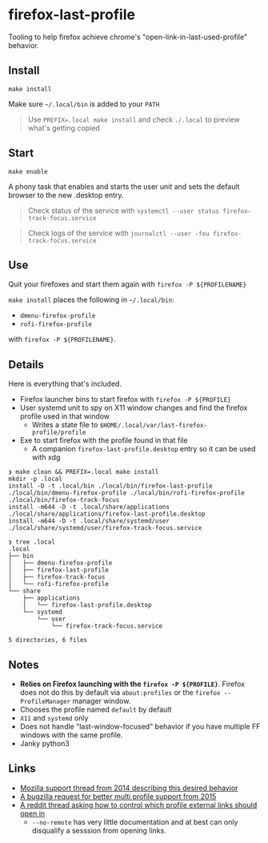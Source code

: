 # firefox-last-profile

Tooling to help firefox achieve chrome's "open-link-in-last-used-profile" behavior.

## Install

```
make install
```

Make sure `~/.local/bin` is added to your `PATH`

> Use `PREFIX=.local make install` and check `./.local` to preview what's getting copied

## Start

```
make enable
```

A phony task that enables and starts the user unit and sets the default browser to the new
.desktop entry.

> Check status of the service with `systemctl --user status firefox-track-focus.service`

> Check logs of the service with `journalctl --user -feu firefox-track-focus.service`

## Use

Quit your firefoxes and start them again with `firefox -P ${PROFILENAME}`

`make install` places the following in `~/.local/bin`:
* `dmenu-firefox-profile`
* `rofi-firefox-profile`

with `firefox -P ${PROFILENAME}`.

## Details

Here is everything that's included.

* Firefox launcher bins to start firefox with `firefox -P ${PROFILE}`
* User systemd unit to spy on X11 window changes and find the firefox profile used in that window
    * Writes a state file to `$HOME/.local/var/last-firefox-profile/profile`
* Exe to start firefox with the profile found in that file
    * A companion `firefox-last-profile.desktop` entry so it can be used with xdg

```
❯ make clean && PREFIX=.local make install
mkdir -p .local
install -D -t .local/bin ./local/bin/firefox-last-profile ./local/bin/dmenu-firefox-profile ./local/bin/rofi-firefox-profile ./local/bin/firefox-track-focus
install -m644 -D -t .local/share/applications ./local/share/applications/firefox-last-profile.desktop
install -m644 -D -t .local/share/systemd/user ./local/share/systemd/user/firefox-track-focus.service

❯ tree .local
.local
├── bin
│   ├── dmenu-firefox-profile
│   ├── firefox-last-profile
│   ├── firefox-track-focus
│   └── rofi-firefox-profile
└── share
    ├── applications
    │   └── firefox-last-profile.desktop
    └── systemd
        └── user
            └── firefox-track-focus.service

5 directories, 6 files
```


## Notes

* **Relies on Firefox launching with the `firefox -P ${PROFILE}`**. Firefox does not do this
by default via `about:profiles` or the `firefox --ProfileManager` manager window.
* Chooses the profile named `default` by default
* `X11` and `systemd` only
* Does not handle "last-window-focused" behavior if you have multiple FF windows with the same profile.
* Janky python3

## Links

* [Mozilla support thread from 2014 describing this desired behavior](https://support.mozilla.org/en-US/questions/999493)
* [A bugzilla request for better multi profile support from 2015](https://bugzilla.mozilla.org/show_bug.cgi?id=1153655)
* [A reddit thread asking how to control which profile external links should open in](https://www.reddit.com/r/firefox/comments/hzjgi3/multiple_open_firefox_profiles_controlling_which/)
    * `--no-remote` has very little documentation and at best can only disqualify a sesssion from opening links.
